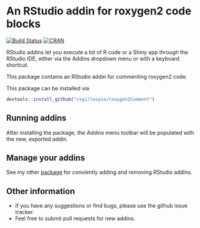<!-- README.md is generated from README.Rmd. Please edit that file -->
An RStudio addin for roxygen2 code blocks
=========================================

[![Build Status](https://travis-ci.org/csgillespie/roxygen2Comment.png?branch=master)](https://travis-ci.org/csgillespie/roxygen2Comment) [![CRAN](http://www.r-pkg.org/badges/version/roxygen2Comment)](http://cran.rstudio.com/package=roxygen2Comment)

RStudio addins let you execute a bit of R code or a Shiny app through the RStudio IDE, either via the Addins dropdown menu or with a keyboard shortcut.

This package contains an RStudio addin for commenting roxygen2 code.

This package can be installed via

``` r
devtools::install_github("csgillespie/roxygen2Comment")
```

Running addins
--------------

After installing the package, the *Addins* menu toolbar will be populated with the new, exported addin.

Manage your addins
------------------

See my other [package](https://github.com/csgillespie/addinmanager) for conviently adding and removing RStudio addins.

Other information
-----------------

-   If you have any suggestions or find bugs, please use the github issue tracker.
-   Feel free to submit pull requests for new addins.
